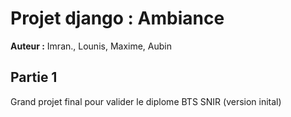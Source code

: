 # Projet django : Ambiance

**Auteur :** Imran., Lounis, Maxime, Aubin

## Partie 1

Grand projet final pour valider le diplome BTS SNIR (version inital)
